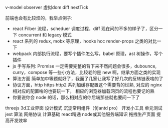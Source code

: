 v-model observer 虚拟dom diff nextTick

前端也会有比较烦的，我举点例子:
- react Filber 流程，scheduer 调度过程，diff 现在问的不多的样子了，区分一下 concurrent 和 legacy 模式
- react 系列的 redux, mobx 等原理，hooks hoc render-props 之类的对比一下
- webpack 内部执行流程，要写个插件怎么写，babel 原理，ast 树操作，写个插件
- js 手写系列: Promise 一定需要完整的背下来不然问题会很多，dubounce, curry，compose 等一些小方法，比较老的是 new 啊，继承方面之类的实现
- 算法方面 简单加中等题就好了，我面了几家让我写了好几次的反转链表啥的了
- 协议方面，http https http2 系列加缓存配置这个需要背的烂熟, 对应的 nginx 相对应的配置啥的也要玩一下， 相应的浏览器加载网页的流程也要记的熟
- 你要说你会 node 的话，那么相对应的你后端那些就也要问一下了



threejs 3d工业界面
设计模式
沉淀常用组件（仿antd pro）
开发小工具
单元测试jest
算法
网络协议
计算基础
react精通
node或其他服务端知识
拖拽生产页面
提高开发效率